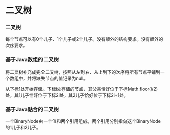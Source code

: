 # 二叉树

### 二叉树

每个节点可以有0个儿子、1个儿子或2个儿子。没有额外的结构要求。没有额外的次序要求。

### 基于Java数组的二叉树

将二叉树补充成完全二叉树，按照从左到右、从上到下的次序将所有节点平铺到一个数组中，并将缺失节点的值记录为null。

从下标1处开始存储。下标i处存储的节点，其父亲恰好位于下标Math.floor(i/2)处，其1儿子恰好位于下标2i处，其2儿子恰好位于下标2i+1处。

### 基于Java黏合的二叉树

一个BinaryNode由一个值和两个引用组成，两个引用分别指向这个BinaryNode的1儿子和2儿子。

